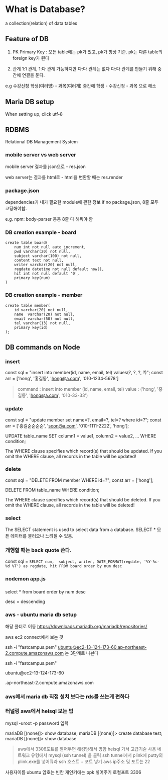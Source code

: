 # What is Database?
a collection(relation) of data tables

## Feature of DB

1. PK
Primary Key : 모든 table에는 pk가 있고, pk가 항상 기준.
pk는 다른 table의 foreign key가 된다

2. 관계
1:1 관계, 1:다 관계 가능하지만 다:다 관계는 없다
다:다 관계를 만들기 위해 중간에 연결을 둔다.

e.g 수강신청
학생(여러명) - 과목(여러개)   중간에 학생 - 수강신청 - 과목 으로 해소



## Maria DB setup
When setting up, click utf-8



## RDBMS
Relational DB Management System



### mobile server   vs web server

mobile server 결과를 json으로 - res.json

web server는 결과를 html로 - html을 변환할 때는 res.render 


### package.json

dependencies가 내가 필요한 module에 관한 정보
if no package.json, 8줄 모두 코딩해야함.

e.g.
npm: body-parser 등등 8줄 다 해줘야 함




### DB creation example - board
```
create table board(
    num int not null auto_increment,
    pwd varchar(20) not null,
    subject varchar(100) not null,
    content text not null,
    writer varchar(20) not null,
    regdate datetime not null default now(),
    hit int not null default '0',
    primary key(num)
)
```

### DB creation example - member
```
create table member(
    id varchar(20) not null,
    name  varchar(20) not null,
    email varchar(50) not null,
    tel varchar(13) not null,
    primary key(id)
);
```



## DB commands on Node
### insert
const sql = "insert into member(id, name, email, tel) values(?, ?, ?, ?)";
const arr = ['hong', '홍길동', 'hong@a.com', '010-1234-5678']

> command : insert into member (id, name, email, tel)
> value   : ('hong', '홍길동', 'hong@a.com', '010-33-33')


### update
const sql = "update member set name=?, email=?, tel=? where id=?";
const arr = ['홍길순순순순', 'soon@a.com', '010-1111-2222', 'hong'];

UPDATE table_name
SET column1 = value1, column2 = value2, ...
WHERE condition;

The WHERE clause specifies which record(s) that should be updated. If you omit the WHERE clause, all records in the table will be updated!

### delete

const sql = "DELETE FROM member WHERE id=?";
const arr = ['hong'];

DELETE FROM table_name
WHERE condition;

The WHERE clause specifies which record(s) that should be deleted. If you omit the WHERE clause, all records in the table will be deleted!

### select

The SELECT statement is used to select data from a database.
SELECT * 모든 데이터를 불러오나 느려질 수 있음.

### 개행할 때는 back quote 쓴다.
  const sql =
      `SELECT num, 
          subject,
          writer,
          DATE_FORMAT(regdate, '%Y-%c-%d %T') as regdate,
            hit FROM board order by num desc`



### nodemon app.js


### 
select * from board order by num desc

desc = descending



### aws - ubuntu maria db setup
해당 폴더로 이동
https://downloads.mariadb.org/mariadb/repositories/


aws ec2 connect에서 보는 것

ssh -i "fastcampus.pem" ubuntu@ec2-13-124-173-60.ap-northeast-2.compute.amazonaws.com
는 3단계로 나뉜다

ssh -i "fastcampus.pem"    

ubuntu@ec2-13-124-173-60

.ap-northeast-2.compute.amazonaws.com


### aws에서 maria db 직접 설치 보다는 rds를 쓰는게 편하다


### 터널링 aws에서 heisql 보는 법
mysql -uroot -p
password 입력

mariaDB [(none)]>  show database;
mariaDB [(none)]>  create database test;
mariaDB [(none)]>  show database

>aws에서 3306포트를 열어두면 해킹당해서 망함
heisql 가서 고급기술 사용
네트워크 유형에서 mysql (ssh tunnel) 을 클릭
ssh tunnel에서 plink에 putty의 plink.exe를 넣어줘라
ssh 호스트 + 포트 넣기 aws ip주소 및 포트는 22

사용자이름 ubuntu
암호는 빈칸
개인키에는 ppk 넣어주기
로컬포트 3306



